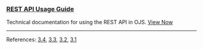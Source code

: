 
### [REST API Usage Guide](/dev/api)

Technical documentation for using the REST API in OJS. [View Now](/dev/api)

---

References: [3.4](/dev/api/ojs/3.4), [3.3](/dev/api/ojs/3.3), [3.2](/dev/api/ojs/3.2), [3.1](/dev/api/ojs/3.1)